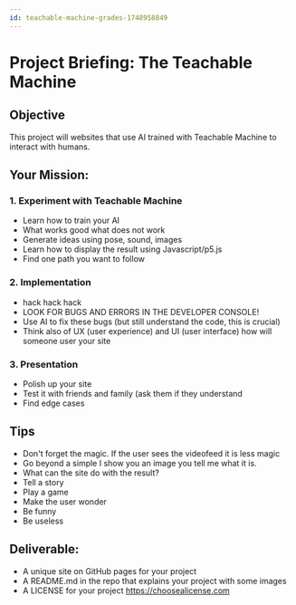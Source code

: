 ```yaml
---
id: teachable-machine-grades-1748958849
---
```


# Project Briefing: The Teachable Machine

## Objective

This project will websites that use AI trained with Teachable Machine to interact with humans. 

## Your Mission:

### 1. Experiment with Teachable Machine

- Learn how to train your AI
- What works good what does not work
- Generate ideas using pose, sound, images
- Learn how to display the result using Javascript/p5.js
- Find one path you want to follow

### 2. Implementation

- hack hack hack
- LOOK FOR BUGS AND ERRORS IN THE DEVELOPER CONSOLE!
- Use AI to fix these bugs (but still understand the code, this is crucial)
- Think also of UX (user experience) and UI (user interface) how will someone user your site

### 3. Presentation

- Polish up your site
- Test it with friends and family (ask them if they understand
- Find edge cases

## Tips

- Don't forget the magic. If the user sees the videofeed it is less magic 
- Go beyond a simple I show you an image you tell me what it is.
- What can the site do with the result?
- Tell a story
- Play a game
- Make the user wonder
- Be funny
- Be useless


## Deliverable:
- A unique site on GitHub pages for your project 
- A README.md in the repo that explains your project with some images 
- A LICENSE for your project https://choosealicense.com
